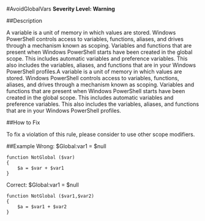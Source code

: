 #AvoidGlobalVars 
**Severity Level: Warning**

##Description

A variable is a unit of memory in which values are stored. Windows PowerShell controls access to variables, functions, aliases, and drives through a mechanism known as scoping. Variables and functions that are present when Windows PowerShell starts have been created in the global scope. This includes automatic variables and preference variables. This also includes the variables, aliases, and functions that are in your Windows PowerShell profiles.A variable is a unit of memory in which values are stored. Windows PowerShell controls access to variables, functions, aliases, and drives through a mechanism known as scoping. Variables and functions that are present when Windows PowerShell starts have been created in the global scope. This includes automatic variables and preference variables. This also includes the variables, aliases, and functions that are in your Windows PowerShell profiles.

##How to Fix

To fix a violation of this rule, please consider to use other scope modifiers.

##Example
Wrong:
	$Global:var1 = $null

	function NotGlobal ($var)
	{
    	$a = $var + $var1
	}

Correct:
	$Global:var1 = $null

	function NotGlobal ($var1,$var2)
	{
    	$a = $var1 + $var2
	}
